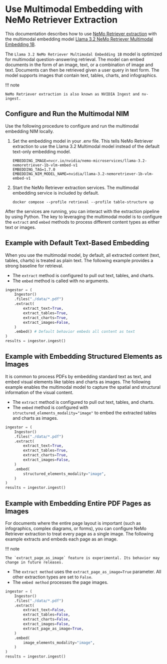 # Use Multimodal Embedding with NeMo Retriever Extraction

This documentation describes how to use [NeMo Retriever extraction](overview.md) 
with the multimodal embedding model [Llama 3.2 NeMo Retriever Multimodal Embedding 1B](https://build.nvidia.com/nvidia/llama-3_2-nemoretriever-1b-vlm-embed-v1).

The `Llama 3.2 NeMo Retriever Multimodal Embedding 1B` model is optimized for multimodal question-answering retrieval. 
The model can embed documents in the form of an image, text, or a combination of image and text. 
Documents can then be retrieved given a user query in text form. 
The model supports images that contain text, tables, charts, and infographics.

!!! note

    NeMo Retriever extraction is also known as NVIDIA Ingest and nv-ingest.


## Configure and Run the Multimodal NIM

Use the following procedure to configure and run the multimodal embedding NIM locally.

1. Set the embedding model in your .env file. This tells NeMo Retriever extraction to use the Llama 3.2 Multimodal model instead of the default text-only embedding model.

    ```
    EMBEDDING_IMAGE=nvcr.io/nvidia/nemo-microservices/llama-3.2-nemoretriever-1b-vlm-embed-v1
    EMBEDDING_TAG=1.7.0
    EMBEDDING_NIM_MODEL_NAME=nvidia/llama-3.2-nemoretriever-1b-vlm-embed-v1
    ```

2. Start the NeMo Retriever extraction services. The multimodal embedding service is included by default.

    ```
    docker compose --profile retrieval --profile table-structure up
    ```


After the services are running, you can interact with the extraction pipeline by using Python.
The key to leveraging the multimodal model is 
to configure the `extract` and `embed` methods to process different content types as either text or images.


## Example with Default Text-Based Embedding

When you use the multimodal model, by default, all extracted content (text, tables, charts) is treated as plain text. 
The following example provides a strong baseline for retrieval.

- The `extract` method is configured to pull out text, tables, and charts.
- The `embed` method is called with no arguments.

```python
ingestor = (
    Ingestor()
    .files("./data/*.pdf")
    .extract(
        extract_text=True,
        extract_tables=True,
        extract_charts=True,
        extract_images=False,
    )
    .embed() # Default behavior embeds all content as text
)
results = ingestor.ingest()
```


## Example with Embedding Structured Elements as Images

It is common to process PDFs by embedding standard text as text, and embed visual elements like tables and charts as images. 
The following example enables the multimodal model to capture the spatial and structural information of the visual content.

- The `extract` method is configured to pull out text, tables, and charts.
- The `embed` method is configured with `structured_elements_modality="image"` to embed the extracted tables and charts as images.

```python
ingestor = (
    Ingestor()
    .files("./data/*.pdf")
    .extract(
        extract_text=True,
        extract_tables=True,
        extract_charts=True,
        extract_images=False,
    )
    .embed(
        structured_elements_modality="image",
    )
)
results = ingestor.ingest()
```


## Example with Embedding Entire PDF Pages as Images

For documents where the entire page layout is important (such as infographics, complex diagrams, or forms), 
you can configure NeMo Retriever extraction to treat every page as a single image.
The following example extracts and embeds each page as an image.

!!! note

    The `extract_page_as_image` feature is experimental. Its behavior may change in future releases.

- The `extract method` uses the `extract_page_as_image=True` parameter. All other extraction types are set to `False`.
- The `embed method` processes the page images.

```python
ingestor = (
    Ingestor()
    .files("./data/*.pdf")
    .extract(
        extract_text=False,
        extract_tables=False,
        extract_charts=False,
        extract_images=False,
        extract_page_as_image=True,
    )
    .embed(
        image_elements_modality="image",
    )
)
results = ingestor.ingest()
```
